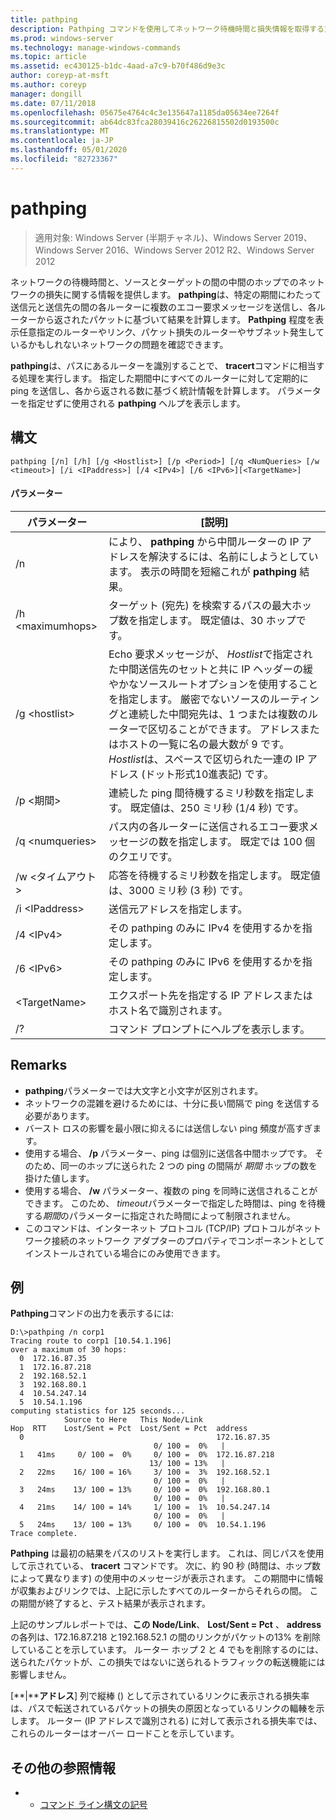 ```yaml
---
title: pathping
description: Pathping コマンドを使用してネットワーク待機時間と損失情報を取得する方法について説明します。
ms.prod: windows-server
ms.technology: manage-windows-commands
ms.topic: article
ms.assetid: ec430125-b1dc-4aad-a7c9-b70f486d9e3c
author: coreyp-at-msft
ms.author: coreyp
manager: dongill
ms.date: 07/11/2018
ms.openlocfilehash: 05675e4764c4c3e135647a1185da05634ee7264f
ms.sourcegitcommit: ab64dc83fca28039416c26226815502d0193500c
ms.translationtype: MT
ms.contentlocale: ja-JP
ms.lasthandoff: 05/01/2020
ms.locfileid: "82723367"
---
```

# <a name="pathping"></a>pathping

> 適用対象: Windows Server (半期チャネル)、Windows Server 2019、Windows Server 2016、Windows Server 2012 R2、Windows Server 2012

ネットワークの待機時間と、ソースとターゲットの間の中間のホップでのネットワークの損失に関する情報を提供します。 **pathping**は、特定の期間にわたって送信元と送信先の間の各ルーターに複数のエコー要求メッセージを送信し、各ルーターから返されたパケットに基づいて結果を計算します。 **Pathping** 程度を表示任意指定のルーターやリンク、パケット損失のルーターやサブネット発生しているかもしれないネットワークの問題を確認できます。 

**pathping**は、パスにあるルーターを識別することで、 **tracert**コマンドに相当する処理を実行します。 指定した期間中にすべてのルーターに対して定期的に ping を送信し、各から返される数に基づく統計情報を計算します。 パラメーターを指定せずに使用される **pathping** ヘルプを表示します。 

## <a name="syntax"></a>構文
```
pathping [/n] [/h] [/g <Hostlist>] [/p <Period>] [/q <NumQueries> [/w <timeout>] [/i <IPaddress>] [/4 <IPv4>] [/6 <IPv6>][<TargetName>]
```
#### <a name="parameters"></a>パラメーター
|パラメーター|[説明]|
|-------|--------|
|/n|により、 **pathping** から中間ルーターの IP アドレスを解決するには、名前にしようとしています。 表示の時間を短縮これが **pathping** 結果。|
|/h \<maximumhops>|ターゲット (宛先) を検索するパスの最大ホップ数を指定します。 既定値は、30 ホップです。|
|/g \<hostlist>|Echo 要求メッセージが、 *Hostlist*で指定された中間送信先のセットと共に IP ヘッダーの緩やかなソースルートオプションを使用することを指定します。 厳密でないソースのルーティングと連続した中間宛先は、1 つまたは複数のルーターで区切ることができます。 アドレスまたはホストの一覧に名の最大数が 9 です。 *Hostlist*は、スペースで区切られた一連の IP アドレス (ドット形式10進表記) です。|
|/p \<期間>|連続した ping 間待機するミリ秒数を指定します。 既定値は、250 ミリ秒 (1/4 秒) です。|
|/q \<numqueries>|パス内の各ルーターに送信されるエコー要求メッセージの数を指定します。 既定では 100 個のクエリです。|
|/w \<タイムアウト>|応答を待機するミリ秒数を指定します。 既定値は、3000 ミリ秒 (3 秒) です。|
|/i \<IPaddress>|送信元アドレスを指定します。|
|/4 \<IPv4>|その pathping のみに IPv4 を使用するかを指定します。|
|/6 \<IPv6>|その pathping のみに IPv6 を使用するかを指定します。|
|\<TargetName>|エクスポート先を指定する IP アドレスまたはホスト名で識別されます。|
|/?|コマンド プロンプトにヘルプを表示します。|

## <a name="remarks"></a>Remarks
-   **pathping**パラメーターでは大文字と小文字が区別されます。
-   ネットワークの混雑を避けるためには、十分に長い間隔で ping を送信する必要があります。
-   バースト ロスの影響を最小限に抑えるには送信しない ping 頻度が高すぎます。
-   使用する場合、 **/p** パラメーター、ping は個別に送信各中間ホップです。 そのため、同一のホップに送られた 2 つの ping の間隔が *期間* ホップの数を掛けた値します。
-   使用する場合、 **/w** パラメーター、複数の ping を同時に送信されることができます。 このため、 *timeout*パラメーターで指定した時間は、ping を待機する*期間*のパラメーターに指定された時間によって制限されません。
-   このコマンドは、インターネット プロトコル (TCP/IP) プロトコルがネットワーク接続のネットワーク アダプターのプロパティでコンポーネントとしてインストールされている場合にのみ使用できます。

## <a name="examples"></a>例

**Pathping**コマンドの出力を表示するには:

```
D:\>pathping /n corp1
Tracing route to corp1 [10.54.1.196]
over a maximum of 30 hops:
  0  172.16.87.35
  1  172.16.87.218
  2  192.168.52.1
  3  192.168.80.1
  4  10.54.247.14
  5  10.54.1.196
computing statistics for 125 seconds...
            Source to Here   This Node/Link
Hop  RTT    Lost/Sent = Pct  Lost/Sent = Pct  address
  0                                           172.16.87.35
                                0/ 100 =  0%   |
  1   41ms     0/ 100 =  0%     0/ 100 =  0%  172.16.87.218
                               13/ 100 = 13%   |
  2   22ms    16/ 100 = 16%     3/ 100 =  3%  192.168.52.1
                                0/ 100 =  0%   |
  3   24ms    13/ 100 = 13%     0/ 100 =  0%  192.168.80.1
                                0/ 100 =  0%   |
  4   21ms    14/ 100 = 14%     1/ 100 =  1%  10.54.247.14
                                0/ 100 =  0%   |
  5   24ms    13/ 100 = 13%     0/ 100 =  0%  10.54.1.196
Trace complete.
```
**Pathping** は最初の結果をパスのリストを実行します。 これは、同じパスを使用して示されている、 **tracert** コマンドです。 次に、約 90 秒 (時間は、ホップ数によって異なります) の使用中のメッセージが表示されます。 この期間中に情報が収集およびリンクでは、上記に示したすべてのルーターからそれらの間。 この期間が終了すると、テスト結果が表示されます。

上記のサンプルレポートでは、**この Node/Link**、 **Lost/Sent = Pct** 、 **address**の各列は、172.16.87.218 と192.168.52.1 の間のリンクがパケットの13% を削除していることを示しています。 ルーター ホップ 2 と 4 でもを削除するのには、送られたパケットが、この損失ではないに送られるトラフィックの転送機能には影響しません。

[**|****アドレス**] 列で縦棒 () として示されているリンクに表示される損失率は、パスで転送されているパケットの損失の原因となっているリンクの輻輳を示します。 ルーター (IP アドレスで識別される) に対して表示される損失率では、これらのルーターはオーバー ロードことを示しています。

## <a name="additional-references"></a>その他の参照情報
-   - [コマンド ライン構文の記号](command-line-syntax-key.md)